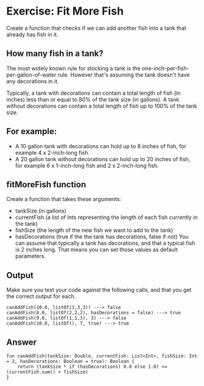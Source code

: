 # Exercise: Fit More Fish
Create a function that checks if we can add another fish into a tank that already has fish in it.

## How many fish in a tank?
The most widely known rule for stocking a tank is the one-inch-per-fish-per-gallon-of-water rule. However that's assuming the tank doesn't have any decorations in it.

Typically, a tank with decorations can contain a total length of fish (in inches) less than or equal to 80% of the tank size (in gallons). A tank without decorations can contain a total length of fish up to 100% of the tank size.

## For example:
* A 10 gallon tank with decorations can hold up to 8 inches of fish, for example 4 x 2-inch-long fish.
* A 20 gallon tank without decorations can hold up to 20 inches of fish, for example 6 x 1-inch-long fish and 2 x 2-inch-long fish.

## fitMoreFish function
Create a function that takes these arguments:
* tankSize (in gallons)
* currentFish (a list of Ints representing the length of each fish currently in the tank)
* fishSize (the length of the new fish we want to add to the tank)
* hasDecorations (true if the the tank has decorations, false if not)
You can assume that typically a tank has decorations, and that a typical fish is 2 inches long. That means you can set those values as default parameters.

## Output
Make sure you test your code against the following calls, and that you get the correct output for each.
```
canAddFish(10.0, listOf(3,3,3)) ---> false
canAddFish(8.0, listOf(2,2,2), hasDecorations = false) ---> true
canAddFish(9.0, listOf(1,1,3), 3) ---> false
canAddFish(10.0, listOf(), 7, true) ---> true
```

## Answer
```
fun canAddFish(tankSize: Double, currentFish: List<Int>, fishSize: Int = 2, hasDecorations: Boolean = true): Boolean {
    return (tankSize * if (hasDecorations) 0.8 else 1.0) >= (currentFish.sum() + fishSize)
}
```